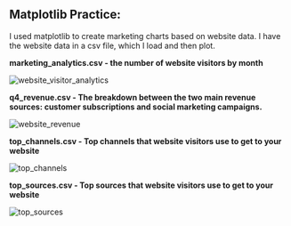 ## **Matplotlib Practice:**

I used matplotlib to create marketing charts based on website data. I have the website data in a csv file, which I load and then plot.

**marketing_analytics.csv - the number of website visitors by month**

![website_visitor_analytics](https://user-images.githubusercontent.com/40340806/54092727-cc4f0780-4365-11e9-9d3e-fd32e26348ba.png)


**q4_revenue.csv - The breakdown between the two main revenue sources: customer subscriptions and social marketing campaigns.**

![website_revenue](https://user-images.githubusercontent.com/40340806/54092725-c8bb8080-4365-11e9-82ed-ee1dfa8068d4.png)


**top_channels.csv - Top channels that website visitors use to get to your website**

![top_channels](https://user-images.githubusercontent.com/40340806/54092718-c0fbdc00-4365-11e9-9df1-417f32657839.png)


**top_sources.csv - Top sources that website visitors use to get to your website**

![top_sources](https://user-images.githubusercontent.com/40340806/54092723-c527f980-4365-11e9-80a4-5bb019ca874f.png)

